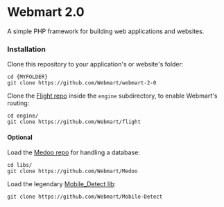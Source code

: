 # Webmart 2.0

A simple PHP framework for building web applications and websites.

### Installation

Clone this repository to your application's or website's folder:

```
cd {MYFOLDER}
git clone https://github.com/Webmart/webmart-2-0
```

Clone the [Flight repo](https://github.com/Webmart/flight) inside the `engine` subdirectory, to enable Webmart's routing:

```
cd engine/
git clone https://github.com/Webmart/flight
```

#### Optional

Load the [Medoo repo](https://github.com/Webmart/Medoo) for handling a database:

```
cd libs/
git clone https://github.com/Webmart/Medoo
```

Load the legendary [Mobile_Detect lib](https://github.com/Webmart/Mobile-Detect):

```
git clone https://github.com/Webmart/Mobile-Detect
```
